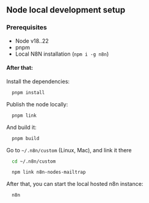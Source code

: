 ## Node local development setup
### Prerequisites
- Node v18..22
- pnpm
- Local N8N installation (`npm i -g n8n`)
#### After that:
Install the dependencies:
```bash
  pnpm install
```
Publish the node locally:
```bash
  pnpm link
```
And build it:
```bash
  pnpm build
```
Go to `~/.n8n/custom` (Linux, Mac), and link it there
```bash
  cd ~/.n8n/custom
```
```bash
  npm link n8n-nodes-mailtrap
```

After that, you can start the local hosted n8n instance:
```bash
  n8n
```
